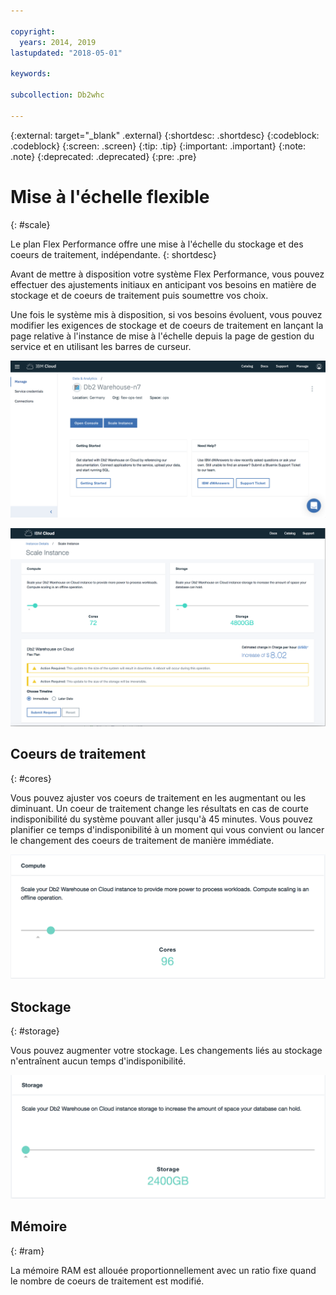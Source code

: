 ```yaml
---

copyright:
  years: 2014, 2019
lastupdated: "2018-05-01"

keywords:

subcollection: Db2whc

---
```


<!-- Attribute definitions --> 
{:external: target="_blank" .external}
{:shortdesc: .shortdesc}
{:codeblock: .codeblock}
{:screen: .screen}
{:tip: .tip}
{:important: .important}
{:note: .note}
{:deprecated: .deprecated}
{:pre: .pre}

# Mise à l'échelle flexible
{: #scale}

Le plan Flex Performance offre une mise à l'échelle du stockage et des coeurs de traitement, indépendante. 
{: shortdesc}

Avant de mettre à disposition votre système Flex Performance, vous pouvez effectuer des ajustements initiaux en anticipant vos besoins en matière de stockage et de coeurs de traitement puis soumettre vos choix.

Une fois le système mis à disposition, si vos besoins évoluent, vous pouvez modifier les exigences de stockage et de coeurs de traitement en lançant la page relative à l'instance de mise à l'échelle depuis la page de gestion du service et en utilisant les barres de curseur.

![Vue de la page des coeurs de traitement de la console Web](images/launch.png)

![Vue de la page des coeurs de traitement de la console Web](images/scaling_full.png)

## Coeurs de traitement
{: #cores}

Vous pouvez ajuster vos coeurs de traitement en les augmentant ou les diminuant. Un coeur de traitement change les résultats en cas de courte indisponibilité du système pouvant aller jusqu'à 45 minutes. Vous pouvez planifier ce temps d'indisponibilité à un moment qui vous convient ou lancer le changement des coeurs de traitement de manière immédiate.

![Vue de la page des coeurs de traitement de la console Web](images/cores.png)

## Stockage
{: #storage}

Vous pouvez augmenter votre stockage. Les changements liés au stockage n'entraînent aucun temps d'indisponibilité.

![Vue de la page de stockage de la console Web](images/storage.png)

## Mémoire
{: #ram}

La mémoire RAM est allouée proportionnellement avec un ratio fixe quand le nombre de coeurs de traitement est modifié.

